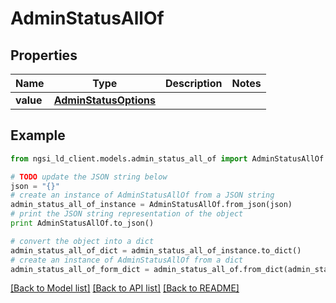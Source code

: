 # AdminStatusAllOf


## Properties
Name | Type | Description | Notes
------------ | ------------- | ------------- | -------------
**value** | [**AdminStatusOptions**](AdminStatusOptions.md) |  | 

## Example

```python
from ngsi_ld_client.models.admin_status_all_of import AdminStatusAllOf

# TODO update the JSON string below
json = "{}"
# create an instance of AdminStatusAllOf from a JSON string
admin_status_all_of_instance = AdminStatusAllOf.from_json(json)
# print the JSON string representation of the object
print AdminStatusAllOf.to_json()

# convert the object into a dict
admin_status_all_of_dict = admin_status_all_of_instance.to_dict()
# create an instance of AdminStatusAllOf from a dict
admin_status_all_of_form_dict = admin_status_all_of.from_dict(admin_status_all_of_dict)
```
[[Back to Model list]](../README.md#documentation-for-models) [[Back to API list]](../README.md#documentation-for-api-endpoints) [[Back to README]](../README.md)


